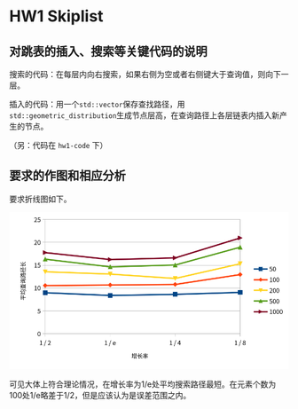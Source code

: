 <!-- 起始时间10:43 -->
# HW1 Skiplist

## 对跳表的插⼊、搜索等关键代码的说明

搜索的代码：在每层内向右搜索，如果右侧为空或者右侧键大于查询值，则向下一层。

插入的代码：用一个`std::vector`保存查找路径，用`std::geometric_distribution`生成节点层高，在查询路径上各层链表内插入新产生的节点。

（另：代码在 `hw1-code` 下）

## 要求的作图和相应分析
要求折线图如下。

![](./hw1-img/折线图.png)

可见大体上符合理论情况，在增长率为1/e处平均搜索路径最短。在元素个数为100处1/e略差于1/2，但是应该认为是误差范围之内。

<!-- 结束时间11:39 -->
